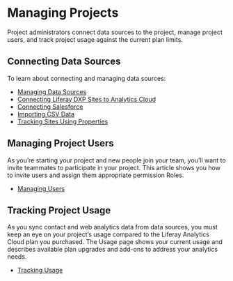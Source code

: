 # Managing Projects

Project administrators connect data sources to the project, manage project users, and track project usage against the current plan limits.

<!-- management screenshot -->

## Connecting Data Sources

To learn about connecting and managing data sources:

* [Managing Data Sources](../getting-started/connecting-data-sources/managing-data-sources.md)
* [Connecting Liferay DXP Sites to Analytics Cloud](../getting-started/connecting-data-sources/connecting-liferay-dxp-to-analytics-cloud.md)
* [Connecting Salesforce](../people/individuals/adding-a-salesforce-data-source.md)
* [Importing CSV Data](../people/individuals/adding-a-csv-data-source.md)
* [Tracking Sites Using Properties](../getting-started/connecting-data-sources/tracking-sites-and-individuals-using-properties.md)

## Managing Project Users

As you’re starting your project and new people join your team, you’ll want to invite teammates to participate in your project. This article shows you how to invite users and assign them appropriate permission Roles.

* [Managing Users](./managing-users.md)

## Tracking Project Usage

As you sync contact and web analytics data from data sources, you must keep an eye on your project’s usage compared to the Liferay Analytics Cloud plan you purchased. The Usage page shows your current usage and describes available plan upgrades and add-ons to address your analytics needs.

* [Tracking Usage](./tracking-usage.md)
